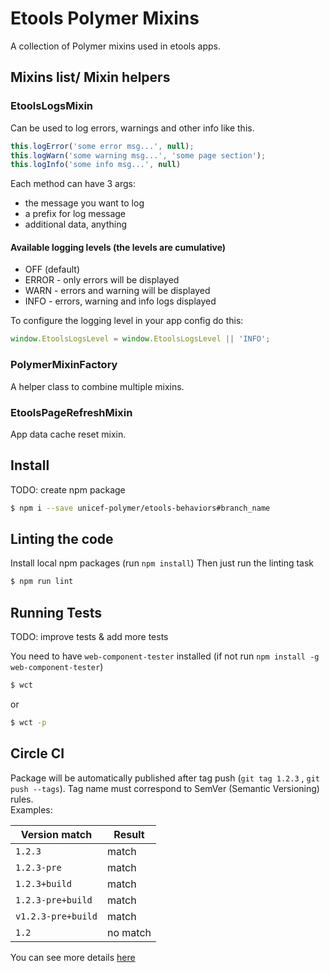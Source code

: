 # Etools Polymer Mixins

A collection of Polymer mixins used in etools apps.

## Mixins list/ Mixin helpers
### EtoolsLogsMixin

Can be used to log errors, warnings and other info like this.
```javascript
this.logError('some error msg...', null);
this.logWarn('some warning msg...', 'some page section');
this.logInfo('some info msg...', null)
```

Each method can have 3 args:
   - the message you want to log
   - a prefix for log message
   - additional data, anything

#### Available logging levels (the levels are cumulative)
  - OFF (default)
  - ERROR - only errors will be displayed
  - WARN - errors and warning will be displayed
  - INFO - errors, warning and info logs displayed

To configure the logging level in your app config do this:
```javascript
window.EtoolsLogsLevel = window.EtoolsLogsLevel || 'INFO';
```

### PolymerMixinFactory

A helper class to combine multiple mixins.

### EtoolsPageRefreshMixin

App data cache reset mixin.

## Install
TODO: create npm package
```bash
$ npm i --save unicef-polymer/etools-behaviors#branch_name
```

## Linting the code

Install local npm packages (run `npm install`)
Then just run the linting task

```bash
$ npm run lint
```

## Running Tests

TODO: improve tests & add more tests

You need to have `web-component-tester` installed (if not run `npm install -g web-component-tester`)
```bash
$ wct
```
or
```bash
$ wct -p
```

## Circle CI

Package will be automatically published after tag push (`git tag 1.2.3` , `git push --tags`). Tag name must correspond to SemVer (Semantic Versioning) rules.  
Examples:

| Version match      | Result   |
| ------------------ | -------- |
| `1.2.3`            | match    |
| `1.2.3-pre`        | match    |
| `1.2.3+build`      | match    |
| `1.2.3-pre+build`  | match    |
| `v1.2.3-pre+build` | match    |
| `1.2`              | no match |

You can see more details [here](https://rgxdb.com/r/40OZ1HN5)

